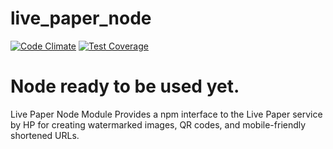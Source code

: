 # live_paper_node
[![Code Climate](https://codeclimate.com/github/cantidio/live_paper_node/badges/gpa.svg)](https://codeclimate.com/github/cantidio/live_paper_node)
[![Test Coverage](https://codeclimate.com/github/cantidio/live_paper_node/badges/coverage.svg)](https://codeclimate.com/github/cantidio/live_paper_node/coverage)

# Node ready to be used yet. 

Live Paper Node Module
Provides a npm interface to the Live Paper service by HP for creating watermarked images, QR codes, and mobile-friendly shortened URLs.

